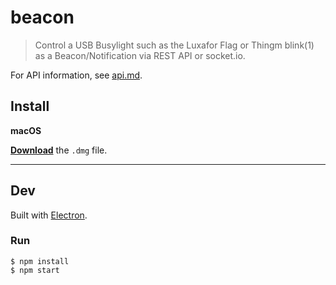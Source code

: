 # beacon

> Control a USB Busylight such as the Luxafor Flag or Thingm blink(1) as a Beacon/Notification via REST API or socket.io.

For API information, see [api.md](api.md).

## Install

**macOS**

[**Download**](https://github.com/josephdadams/beacon/releases/latest) the `.dmg` file.

---

## Dev

Built with [Electron](https://electronjs.org).

### Run

```
$ npm install
$ npm start
```